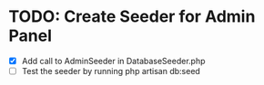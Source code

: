 # TODO: Create Seeder for Admin Panel

- [x] Add call to AdminSeeder in DatabaseSeeder.php
- [ ] Test the seeder by running php artisan db:seed
